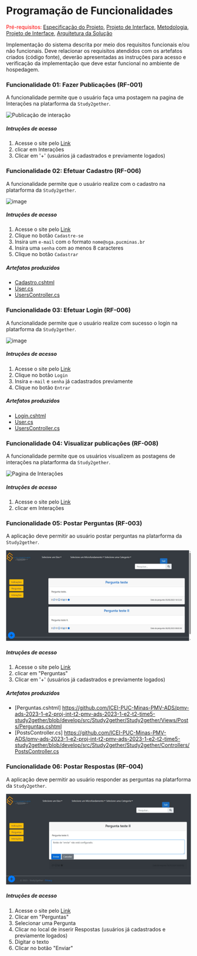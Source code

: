 # Programação de Funcionalidades

<span style="color:red">Pré-requisitos: <a href="2-Especificação do Projeto.md"> Especificação do Projeto</a></span>, <a href="3-Projeto de Interface.md"> Projeto de Interface</a>, <a href="4-Metodologia.md"> Metodologia</a>, <a href="3-Projeto de Interface.md"> Projeto de Interface</a>, <a href="5-Arquitetura da Solução.md"> Arquitetura da Solução</a>

Implementação do sistema descrita por meio dos requisitos funcionais e/ou não funcionais. Deve relacionar os requisitos atendidos com os artefatos criados (código fonte), deverão apresentadas as instruções para acesso e verificação da implementação que deve estar funcional no ambiente de hospedagem.

### Funcionalidade 01: Fazer Publicações (RF-001)
A funcionalidade permite que o usuário faça uma postagem na pagina de Interações na platarforma da `Study2gether`.

![Publicação de interação](https://user-images.githubusercontent.com/114435981/236596298-7cd632ef-6ee6-4599-a987-28b4ae6e4869.png)

##### Intruções de acesso
1. Acesse o site pelo [Link](https://github.com/ICEI-PUC-Minas-PMV-ADS/pmv-ads-2023-1-e2-proj-int-t2-pmv-ads-2023-1-e2-t2-time5-study2gether)
2. clicar em Interações
3. Clicar em '+' (usuários já cadastrados e previamente logados)

### Funcionalidade 02: Efetuar Cadastro	(RF-006)
A funcionalidade permite que o usuário realize com o cadastro na platarforma da `Study2gether`.

![image](https://user-images.githubusercontent.com/107289791/236481283-d9019ff0-20fd-4877-824b-591f0c52fa27.png)

##### Intruções de acesso
1. Acesse o site pelo [Link](https://github.com/ICEI-PUC-Minas-PMV-ADS/pmv-ads-2023-1-e2-proj-int-t2-pmv-ads-2023-1-e2-t2-time5-study2gether)
2. Clique no botão `Cadastre-se`
3. Insira um `e-mail` com o formato `nome@sga.pucminas.br`
4. Insira uma `senha` com ao menos 8 caracteres
5. Clique no botão `Cadastrar`

##### Artefatos produzidos
* [Cadastro.cshtml](https://github.com/ICEI-PUC-Minas-PMV-ADS/pmv-ads-2023-1-e2-proj-int-t2-pmv-ads-2023-1-e2-t2-time5-study2gether/blob/main/src/Study2gether/Study2gether/Views/Users/Login.cshtml)
* [User.cs](https://github.com/ICEI-PUC-Minas-PMV-ADS/pmv-ads-2023-1-e2-proj-int-t2-pmv-ads-2023-1-e2-t2-time5-study2gether/blob/main/src/Study2gether/Study2gether/Models/User.cs)
* [UsersController.cs](https://github.com/ICEI-PUC-Minas-PMV-ADS/pmv-ads-2023-1-e2-proj-int-t2-pmv-ads-2023-1-e2-t2-time5-study2gether/blob/main/src/Study2gether/Study2gether/Controllers/UsersController.cs)


### Funcionalidade 03: Efetuar Login	(RF-006)
A funcionalidade permite que o usuário realize com sucesso o login na platarforma da `Study2gether`.

![image](https://user-images.githubusercontent.com/107289791/236481848-2788d278-4b83-44b6-951e-0d2e6676061d.png)

##### Intruções de acesso
1. Acesse o site pelo [Link](https://github.com/ICEI-PUC-Minas-PMV-ADS/pmv-ads-2023-1-e2-proj-int-t2-pmv-ads-2023-1-e2-t2-time5-study2gether)
2. Clique no botão `Login`
3. Insira `e-mail` e `senha` já cadastrados previamente
4. Clique no botão `Entrar`

##### Artefatos produzidos
* [Login.cshtml](https://github.com/ICEI-PUC-Minas-PMV-ADS/pmv-ads-2023-1-e2-proj-int-t2-pmv-ads-2023-1-e2-t2-time5-study2gether/blob/main/src/Study2gether/Study2gether/Views/Users/Login.cshtml)
* [User.cs](https://github.com/ICEI-PUC-Minas-PMV-ADS/pmv-ads-2023-1-e2-proj-int-t2-pmv-ads-2023-1-e2-t2-time5-study2gether/blob/main/src/Study2gether/Study2gether/Models/User.cs)
* [UsersController.cs](https://github.com/ICEI-PUC-Minas-PMV-ADS/pmv-ads-2023-1-e2-proj-int-t2-pmv-ads-2023-1-e2-t2-time5-study2gether/blob/main/src/Study2gether/Study2gether/Controllers/UsersController.cs)

### Funcionalidade 04: Visualizar publicações (RF-008)

A funcionalidade permite que os usuários visualizem as postagens de interações na platarforma da `Study2gether`.

![Pagina de Interações](https://user-images.githubusercontent.com/114435981/236595542-a8e16566-daaa-4e59-af18-8db9534eebd1.png)

##### Intruções de acesso
1. Acesse o site pelo [Link](https://github.com/ICEI-PUC-Minas-PMV-ADS/pmv-ads-2023-1-e2-proj-int-t2-pmv-ads-2023-1-e2-t2-time5-study2gether)
2. clicar em Interações

### Funcionalidade 05: Postar Perguntas (RF-003)
A aplicação deve permitir ao usuário postar perguntas na platarforma da `Study2gether`.

![Postar perguntar](img/ct19postagemdeperguntaconcluida.jpg)

##### Intruções de acesso
1. Acesse o site pelo [Link](https://github.com/ICEI-PUC-Minas-PMV-ADS/pmv-ads-2023-1-e2-proj-int-t2-pmv-ads-2023-1-e2-t2-time5-study2gether)
2. clicar em "Perguntas"
3. Clicar em '+' (usuários já cadastrados e previamente logados)

##### Artefatos produzidos
* [Perguntas.cshtml] https://github.com/ICEI-PUC-Minas-PMV-ADS/pmv-ads-2023-1-e2-proj-int-t2-pmv-ads-2023-1-e2-t2-time5-study2gether/blob/develop/src/Study2gether/Study2gether/Views/Posts/Perguntas.cshtml
* [PostsController.cs] https://github.com/ICEI-PUC-Minas-PMV-ADS/pmv-ads-2023-1-e2-proj-int-t2-pmv-ads-2023-1-e2-t2-time5-study2gether/blob/develop/src/Study2gether/Study2gether/Controllers/PostsController.cs

### Funcionalidade 06: Postar Respostas (RF-004)
A aplicação deve permitir ao usuário responder as perguntas na platarforma da `Study2gether`.

![Postar resposta](img/ct34enviarresposta.jpg)

##### Intruções de acesso
1. Acesse o site pelo [Link](https://github.com/ICEI-PUC-Minas-PMV-ADS/pmv-ads-2023-1-e2-proj-int-t2-pmv-ads-2023-1-e2-t2-time5-study2gether)
2. Clicar em "Perguntas"
3. Selecionar uma Pergunta
4. Clicar no local de inserir Respostas (usuários já cadastrados e previamente logados)
5. Digitar o texto
6. Clicar no botão "Enviar"





